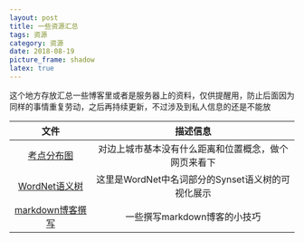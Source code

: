 ```yaml
---
layout: post
title: 一些资源汇总
tags: 资源
category: 资源
date: 2018-08-19
picture_frame: shadow
latex: true
---
```


这个地方存放汇总一些博客里或者是服务器上的资料，仅供提醒用，防止后面因为同样的事情重复劳动，之后再持续更新，不过涉及到私人信息的还是不能放

|                文件                |                       描述信息                       |
| :--------------------------------: | :--------------------------------------------------: |
|    [考点分布图](map.baidu.com)     | 对边上城市基本没有什么距离和位置概念，做个网页来看下 |
| [WordNet语义树](/tac/wordnet.html) |  这里是WordNet中名词部分的Synset语义树的可视化展示   |
|   [markdown博客撰写](/info.html)   |             一些撰写markdown博客的小技巧             |

